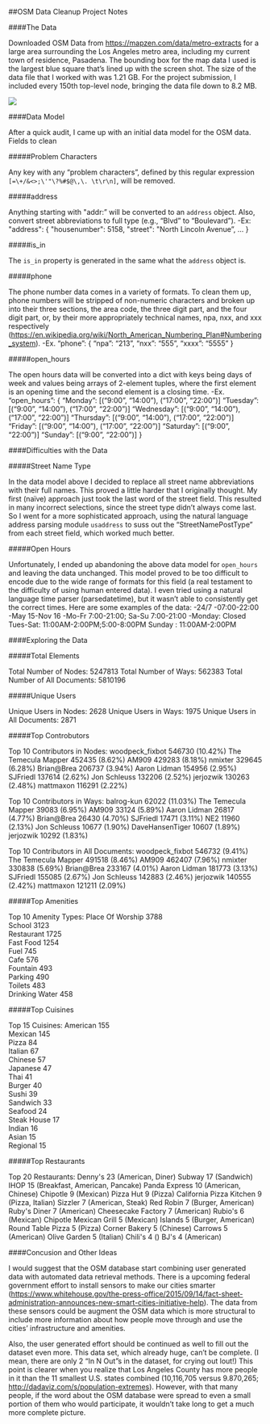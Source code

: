 ##OSM Data Cleanup Project Notes

####The Data

Downloaded OSM Data from https://mapzen.com/data/metro-extracts for a large area surrounding the Los Angeles metro area, including my current town of residence, Pasadena. The bounding box for the map data I used is the largest blue square that’s lined up with the screen shot. The size of the data file that I worked with was 1.21 GB. For the project submission, I included every 150th top-level node, bringing the data file down to 8.2 MB.

<img src=“los-angeles_california.png”>

####Data Model

After a quick audit, I came up with an initial data model for the OSM data. Fields to clean

#####Problem Characters

Any key with any “problem characters”, defined by this regular expression `[=\+/&<>;\'"\?%#$@\,\. \t\r\n]`, will be removed.

#####address
	
Anything starting with "addr:” will be converted to an `address` object. Also, convert street abbreviations to full type (e.g., “Blvd” to “Boulevard”).
	-Ex: 
		"address": {
		    "housenumber": 5158,
		    "street": "North Lincoln Avenue”,
		    ...
		}

#####is_in

The `is_in` property is generated in the same what the `address` object is.

#####phone

The phone number data comes in a variety of formats. To clean them up, phone numbers will be stripped of non-numeric characters and broken up into their three sections, the area code, the three digit part, and the four digit part, or, by their more appropriately technical names, npa, nxx, and xxx respectively (https://en.wikipedia.org/wiki/North_American_Numbering_Plan#Numbering_system).
	-Ex.
		“phone”: {
		    “npa”: “213”,
		    “nxx”: “555”,
		    “xxxx”: “5555”
		}

#####open_hours

The open hours data will be converted into a dict with keys being days of week and values being arrays of 2-element tuples, where the first element is an opening time and the second element is a closing time.
	-Ex.
		“open_hours”: {
		    “Monday”: [(“9:00”, “14:00”), (“17:00”, “22:00”)]
		    “Tuesday”: [(“9:00”, “14:00”), (“17:00”, “22:00”)]
		    “Wednesday”: [(“9:00”, “14:00”), (“17:00”, “22:00”)]
		    “Thursday”: [(“9:00”, “14:00”), (“17:00”, “22:00”)]
		    “Friday”: [(“9:00”, “14:00”), (“17:00”, “22:00”)]
		    “Saturday”: [(“9:00”, “22:00”)]
		    “Sunday”: [(“9:00”, “22:00”)]
		}


####Difficulties with the Data

#####Street Name Type

In the data model above I decided to replace all street name abbreviations with their full names. This proved a little harder that I originally thought. My first (naïve) approach just took the last word of the street field. This resulted in many incorrect selections, since the street type didn’t always come last. So I went for a more sophisticated approach, using the natural language address parsing module `usaddress` to suss out the “StreetNamePostType” from each street field, which worked much better.

#####Open Hours

Unfortunately, I ended up abandoning the above data model for `open_hours` and leaving the data unchanged. This model proved to be too difficult to encode due to the wide range of formats for this field (a real testament to the difficulty of using human entered data).  I even tried using a natural language time parser (parsedatetime), but it wasn’t able to consistently get the correct times. Here are some examples of the data:
		-24/7
		-07:00-22:00
		-May 15-Nov 16
		-Mo-Fr 7:00-21:00; Sa-Su 7:00-21:00
		-Monday:  Closed Tues-Sat: 11:00AM-2:00PM;5:00-8:00PM Sunday :   11:00AM-2:00PM


####Exploring the Data

#####Total Elements

Total Number of Nodes:		5247813
Total Number of Ways:		562383
Total Number of All Documents:	5810196

#####Unique Users

Unique Users in Nodes:		2628
Unique Users in Ways:		1975
Unique Users in All Documents:	2871

#####Top Controbutors

Top 10 Contributors in Nodes:
woodpeck_fixbot               546730    (10.42%)
The Temecula Mapper           452435    (8.62%)
AM909                         429283    (8.18%)
nmixter                       329645    (6.28%)
Brian@Brea                    206737    (3.94%)
Aaron Lidman                  154956    (2.95%)
SJFriedl                      137614    (2.62%)
Jon Schleuss                  132206    (2.52%)
jerjozwik                     130263    (2.48%)
mattmaxon                     116291    (2.22%)

Top 10 Contributors in Ways:
balrog-kun                    62022     (11.03%)
The Temecula Mapper           39083     (6.95%)
AM909                         33124     (5.89%)
Aaron Lidman                  26817     (4.77%)
Brian@Brea                    26430     (4.70%)
SJFriedl                      17471     (3.11%)
NE2                           11960     (2.13%)
Jon Schleuss                  10677     (1.90%)
DaveHansenTiger               10607     (1.89%)
jerjozwik                     10292     (1.83%)

Top 10 Contributors in All Documents:
woodpeck_fixbot               546732    (9.41%)
The Temecula Mapper           491518    (8.46%)
AM909                         462407    (7.96%)
nmixter                       330838    (5.69%)
Brian@Brea                    233167    (4.01%)
Aaron Lidman                  181773    (3.13%)
SJFriedl                      155085    (2.67%)
Jon Schleuss                  142883    (2.46%)
jerjozwik                     140555    (2.42%)
mattmaxon                     121211    (2.09%)

#####Top Amenities

Top 10 Amenity Types:
Place Of Worship              3788      
School                        3123      
Restaurant                    1725      
Fast Food                     1254      
Fuel                          745       
Cafe                          576       
Fountain                      493       
Parking                       490       
Toilets                       483       
Drinking Water                458    


#####Top Cuisines

Top 15 Cuisines:
American                      155       
Mexican                       145       
Pizza                         84        
Italian                       67        
Chinese                       57        
Japanese                      47        
Thai                          41        
Burger                        40        
Sushi                         39        
Sandwich                      33        
Seafood                       24        
Steak House                   17        
Indian                        16        
Asian                         15        
Regional                      15        

#####Top Restaurants

Top 20 Restaurants:
Denny's                       23        (American, Diner)
Subway                        17        (Sandwich)
IHOP                          15        (Breakfast, American, Pancake)
Panda Express                 10        (American, Chinese)
Chipotle                      9         (Mexican)
Pizza Hut                     9         (Pizza)
California Pizza Kitchen      9         (Pizza, Italian)
Sizzler                       7         (American, Steak)
Red Robin                     7         (Burger, American)
Ruby's Diner                  7         (American)
Cheesecake Factory            7         (American)
Rubio's                       6         (Mexican)
Chipotle Mexican Grill        5         (Mexican)
Islands                       5         (Burger, American)
Round Table Pizza             5         (Pizza)
Corner Bakery                 5         (Chinese)
Carrows                       5         (American)
Olive Garden                  5         (Italian)
Chili's                       4         ()
BJ's                          4         (American)

####Concusion and Other Ideas

I would suggest that the OSM database start combining user generated data with automated data retrieval methods. There is a upcoming federal government effort to install sensors to make our cities smarter (https://www.whitehouse.gov/the-press-office/2015/09/14/fact-sheet-administration-announces-new-smart-cities-initiative-help). The data from these sensors could be augment the OSM data which is more structural to include more information about how people move through and use the cities’ infrastructure and amenities.

Also, the user generated effort should be continued as well to fill out the dataset even more. This data set, which already huge, can’t be complete. (I mean, there are only 2 “In N Out”s in the dataset, for crying out lout!) This point is clearer when you realize that Los Angeles County has more people in it than the 11 smallest U.S. states combined (10,116,705 versus 9.870,265; http://dadaviz.com/s/population-extremes). However, with that many people, if the word about the OSM database were spread to even a small portion of them who would participate, it wouldn’t take long to get a much more complete picture.